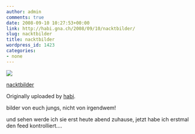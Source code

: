 ```yaml
---
author: admin
comments: true
date: 2008-09-10 10:27:53+00:00
link: http://habi.gna.ch/2008/09/10/nacktbilder/
slug: nacktbilder
title: nacktbilder
wordpress_id: 1423
categories:
- none
---
```



 [![](http://farm4.static.flickr.com/3270/2844843793_33652633c0_m.jpg)](http://www.flickr.com/photos/habi/2844843793/)
   

 
  [nacktbilder](http://www.flickr.com/photos/habi/2844843793/)
    

  Originally uploaded by [habi](http://www.flickr.com/people/habi/).
 



bilder von euch jungs, nicht von irgendwem!  

und sehen werde ich sie erst heute abend zuhause, jetzt habe ich erstmal den feed kontrolliert....
  


